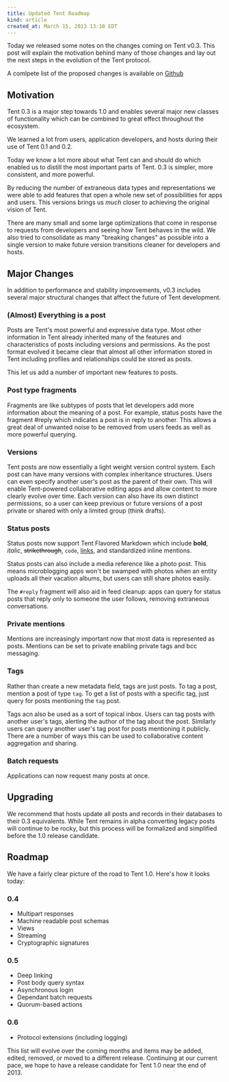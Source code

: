 ```yaml
---
title: Updated Tent Roadmap
kind: article
created_at: March 15, 2013 13:10 EDT
---
```


Today we released some notes on the changes coming on Tent v0.3. This post will explain the motivation behind many of those changes and lay out the next steps in the evolution of the Tent protocol.

A comlpete list of the proposed changes is available on [Github](https://github.com/tent/tent.io/issues)

## Motivation

Tent 0.3 is a major step towards 1.0 and enables several major new classes of functionality which can be combined to great effect throughout the ecosystem. 

We learned a lot from users, application developers, and hosts during their use of Tent 0.1 and 0.2. 

Today we know a lot more about what Tent can and should do which enabled us to distill the most important parts of Tent. 0.3 is simpler, more consistent, and more powerful. 

By reducing the number of extraneous data types and representations we were able to add features that open a whole new set of possibilities for apps and users. This versions brings us *much* closer to achieving the original vision of Tent.

There are many small and some large optimizations that come in response to requests from developers and seeing how Tent behaves in the wild. We also tried to consolidate as many "breaking changes" as possible into a single version to make future version transitions cleaner for developers and hosts. 


## Major Changes

In addition to performance and stability improvements, v0.3 includes several major structural changes that affect the future of Tent development.

### (Almost) Everything is a post

Posts are Tent's most powerful and expressive data type. Most other information in Tent already inherited many of the features and characteristics of posts including versions and permissions. As the post format evolved it became clear that almost all other information stored in Tent including profiles and relationships could be stored as posts. 

This let us add a number of important new features to posts.

### Post type fragments

Fragments are like subtypes of posts that let developers add more information about the meaning of a post. For example, status posts have the fragment #reply which indicates a post is in reply to another. This allows a great deal of unwanted noise to be removed from users feeds as well as more powerful querying.

### Versions

Tent posts are now essentially a light weight version control system. Each post can have many versions with complex inheritance structures. Users can even specify another user's post as the parent of their own. This will enable Tent-powered collaborative editing apps and allow content to more clearly evolve over time. Each version can also have its own distinct permissions, so a user can keep previous or future versions of a post private or shared with only a limited group (think drafts).

### Status posts

Status posts now support Tent Flavored Markdown which include **bold**, _italic_, ~~strikethrough~~, `code`, [links](https://tent.io), and standardized inline mentions. 

Status posts can also include a media reference like a photo post. This means microblogging apps won't be swamped with photos when an entity uploads all their vacation albums, but users can still share photos easily. 

The `#reply` fragment will also aid in feed cleanup: apps can query for status posts that reply only to someone the user follows, removing extraneous conversations.

### Private mentions

Mentions are increasingly important now that most data is represented as posts. Mentions can be set to private enabling private tags and bcc messaging.

### Tags 

Rather than create a new metadata field, tags are just posts. To tag a post, mention a post of type `tag`. To get a list of posts with a specific tag, just query for posts mentioning the `tag` post.

Tags acn also be used as a sort of topical inbox. Users can tag posts with another user's tags, alerting the author of the tag about the post. Similarly users can query another user's tag post for posts mentioning it publicly. There are a number of ways this can be used to collaborative content aggregation and sharing.

### Batch requests

Applications can now request many posts at once.

## Upgrading

We recommend that hosts update all posts and records in their databases to their 0.3 equivalents. While Tent remains in alpha converting legacy posts will continue to be rocky, but this process will be formalized and simplified before the 1.0 release candidate.

## Roadmap

We have a fairly clear picture of the road to Tent 1.0. Here's how it looks today:

### 0.4

 - Multipart responses
 - Machine readable post schemas
 - Views
 - Streaming
 - Cryptographic signatures

### 0.5

 - Deep linking
 - Post body query syntax
 - Asynchronous login
 - Dependant batch requests
 - Quorum-based actions
 
### 0.6

 - Protocol extensions (including logging)
 
This list will evolve over the coming months and items may be added, edited, removed, or moved to a different release. Continuing at our current pace, we hope to have a release candidate for Tent 1.0 near the end of 2013.
